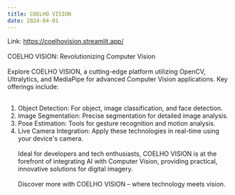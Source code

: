 ```yaml
---
title: COELHO VISION
date: 2024-04-01
---
```


Link: https://coelhovision.streamlit.app/
<br><br>
COELHO VISION: Revolutionizing Computer Vision
<br><br>
Explore COELHO VISION, a cutting-edge platform utilizing OpenCV, Ultralytics, and MediaPipe for advanced Computer Vision applications. Key offerings include:
<br><br>
1) Object Detection: For object, image classification, and face detection.
2) Image Segmentation: Precise segmentation for detailed image analysis.
3) Pose Estimation: Tools for gesture recognition and motion analysis.
4) Live Camera Integration: Apply these technologies in real-time using your device's camera.
<br><br>
Ideal for developers and tech enthusiasts, COELHO VISION is at the forefront of integrating AI with Computer Vision, providing practical, innovative solutions for digital imagery.
<br><br>
Discover more with COELHO VISION – where technology meets vision.

<!--more-->
